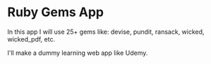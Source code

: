 # Ruby Gems App

In this app I will use 25+ gems like: devise, pundit, ransack, wicked,
wicked_pdf, etc.

I'll make a dummy learning web app like Udemy.
